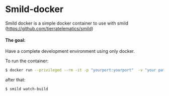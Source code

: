 # Smild-docker

Smild docker is a simple docker container to use with smild (https://github.com/tierratelematics/smild)

#### The goal:
Have a complete development environment using only docker.

To run the container:

```sh
$ docker run --privileged --rm -it -p "yourport:yourport"  -v "your path:/usr/src" iot-frontend-launcher:latest /bin/bash
```

after that:

```sh
$ smild watch-build 
```
